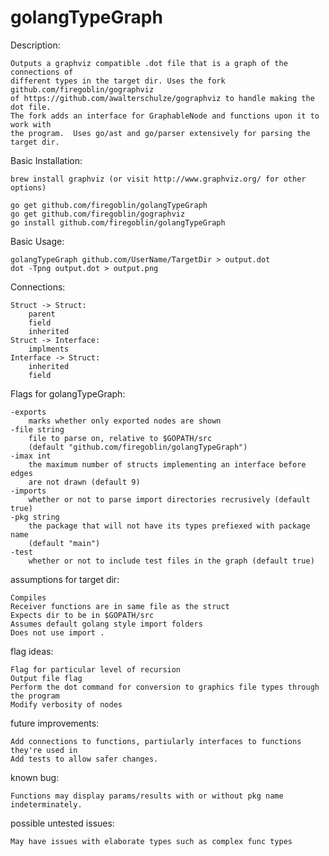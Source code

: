 <h1>golangTypeGraph</h1>

Description:

	Outputs a graphviz compatible .dot file that is a graph of the connections of
	different types in the target dir. Uses the fork github.com/firegoblin/gographviz
	of https://github.com/awalterschulze/gographviz to handle making the dot file.  
	The fork adds an interface for GraphableNode and functions upon it to work with
	the program.  Uses go/ast and go/parser extensively for parsing the target dir.

Basic Installation:

	brew install graphviz (or visit http://www.graphviz.org/ for other options)

	go get github.com/firegoblin/golangTypeGraph
	go get github.com/firegoblin/gographviz
	go install github.com/firegoblin/golangTypeGraph

Basic Usage:

	golangTypeGraph github.com/UserName/TargetDir > output.dot
	dot -Tpng output.dot > output.png

Connections:

	Struct -> Struct:
		parent
		field
		inherited
	Struct -> Interface:
		implments
	Interface -> Struct:
		inherited
		field

Flags for golangTypeGraph:

	-exports
    	marks whether only exported nodes are shown
  	-file string
    	file to parse on, relative to $GOPATH/src
    	(default "github.com/firegoblin/golangTypeGraph")
  	-imax int
    	the maximum number of structs implementing an interface before edges 
    	are not drawn (default 9)
  	-imports
    	whether or not to parse import directories recrusively (default true)
  	-pkg string
    	the package that will not have its types prefiexed with package name 
    	(default "main")
  	-test
    	whether or not to include test files in the graph (default true)


assumptions for target dir:

	Compiles
	Receiver functions are in same file as the struct
	Expects dir to be in $GOPATH/src
	Assumes default golang style import folders
	Does not use import .


flag ideas:

	Flag for particular level of recursion
	Output file flag
	Perform the dot command for conversion to graphics file types through the program
	Modify verbosity of nodes


future improvements:

	Add connections to functions, partiularly interfaces to functions they're used in
	Add tests to allow safer changes.


known bug:

	Functions may display params/results with or without pkg name indeterminately.


possible untested issues:

	May have issues with elaborate types such as complex func types